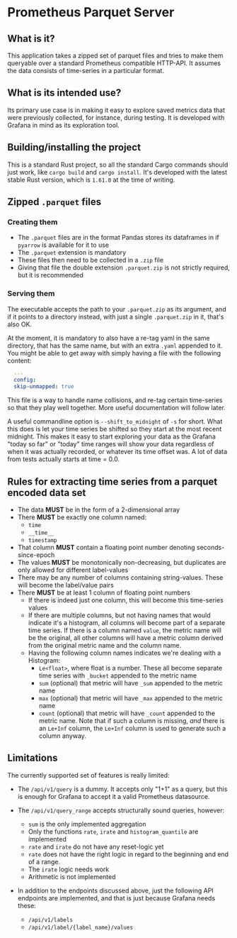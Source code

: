 # Prometheus Parquet Server

## What is it?

This application takes a zipped set of parquet files and tries to make them
queryable over a standard Prometheus compatible HTTP-API. It assumes the
data consists of time-series in a particular format.

## What is its intended use?

Its primary use case is in making it easy to explore saved metrics data
that were previously collected, for instance, during testing. It is 
developed with Grafana in mind as its exploration tool.

## Building/installing the project

This is a standard Rust project, so all the standard Cargo commands should
just work, like `cargo build` and `cargo install`. It's developed with the
latest stable Rust version, which is `1.61.0` at the time of writing.

## Zipped `.parquet` files

### Creating them

- The `.parquet` files are in the format Pandas stores its dataframes in
  if `pyarrow` is available for it to use
- The `.parquet` extension is mandatory
- These files then need to be collected in a `.zip` file
- Giving that file the double extension `.parquet.zip` is not strictly
  required, but it is recommended

### Serving them

The executable accepts the path to your `.parquet.zip` as its argument,
and if it points to a directory instead, with just a single `.parquet.zip`
in it, that's also OK.

At the moment, it is mandatory to also have a re-tag yaml in the same
directory, that has the same name, but with an extra `.yaml` appended
to it. You might be able to get away with simply having a file with the
following content:

```Yaml
  ---
  config:
  skip-unmapped: true
```

This file is a way to handle name collisions, and re-tag certain
time-series so that they play well together. More useful documentation
will follow later.

A useful commandline option is `--shift_to_midnight` of `-s` for short.
What this does is let your time series be shifted so they start at
the most recent midnight. This makes it easy to start exploring your
data as the Grafana "today so far" or "today" time ranges will show
your data regardless of when it was actually recorded, or whatever its
time offset was. A lot of data from tests actually starts at time = 0.0.

## Rules for extracting time series from a parquet encoded data set

- The data **MUST** be in the form of a 2-dimensional array
- There **MUST** be exactly one column named:
  - `time`
  - `__time__`
  - `timestamp`
- That column **MUST** contain a floating point number denoting seconds-since-epoch
- The values **MUST** be monotonically non-decreasing, but duplicates are only allowed for different label-values
- There may be any number of columns containing string-values. These will become
  the label/value pairs
- There **MUST** be at least 1 column of floating point numbers
  - If there is indeed just one column, this will become this time-series values
  - If there are multiple columns, but not having names that would indicate it's
    a histogram, all columns will become part of a separate time series. If
    there is a column named `value`, the metric name will be the original, all
    other columns will have a metric column derived from the original metric name
    and the column name.
  - Having the following column names indicates we're dealing with a Histogram:
    - `Le<float>`, where float is a number. These all become separate time series
      with `_bucket` appended to the metric name
    - `sum` (optional) that metric will have `_sum` appended to the metric name
    - `max` (optional) that metric will have `_max` appended to the metric name
    - `count` (optional) that metric will have `_count` appended to the metric
      name. Note that if such a column is missing, *and* there is an `Le+Inf`
      column, the `Le+Inf` column is used to generate such a column anyway.

## Limitations

The currently supported set of features is really limited:

- The `/api/v1/query` is a dummy. It accepts only "1+1" as a query, but this is
  enough for Grafana to accept it a valid Prometheus datasource.
- The `/api/v1/query_range` accepts structurally sound queries, however:

  - `sum` is the only implemented aggregation
  - Only the functions `rate`, `irate` and `histogram_quantile` are implemented
  - `rate` and `irate` do not have any reset-logic yet
  - `rate` does not have the right logic in regard to the beginning and end
    of a range.
  - The `irate` logic needs work
  - Arithmetic is not implemented

- In addition to the endpoints discussed above, just the following API
  endpoints are implemented, and that is just because Grafana needs these:

  - `/api/v1/labels`
  - `/api/v1/label/{label_name}/values`
